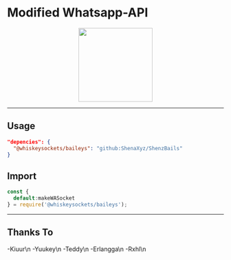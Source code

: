 # Modified Whatsapp-API
<p align='center'>
  <img src="https://files.catbox.moe/b4vyzh.jpg" width="172">
</p>

---

## Usage
```json
"depencies": {
  "@whiskeysockets/baileys": "github:ShenaXyz/ShenzBails"
}
```
## Import
```javascript
const {
  default:makeWASocket
} = require('@whiskeysockets/baileys');
```

---

## Thanks To
-Kiuur\n
-Yuukey\n
-Teddy\n
-Erlangga\n
-Rxhl\n
